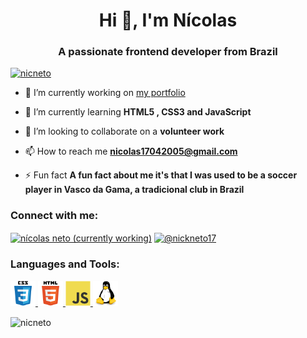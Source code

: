 <h1 align="center">Hi 👋, I'm Nícolas</h1>
<h3 align="center">A passionate frontend developer from Brazil</h3>

<p align="left"> <a href="https://github.com/ryo-ma/github-profile-trophy"><img src="https://github-profile-trophy.vercel.app/?username=nicneto" alt="nicneto" /></a> </p>

- 🔭 I’m currently working on [my portfolio]((soon))

- 🌱 I’m currently learning **HTML5 , CSS3 and JavaScript**

- 👯 I’m looking to collaborate on a **volunteer work**

- 📫 How to reach me **nicolas17042005@gmail.com**

- ⚡ Fun fact **A fun fact about me it's that I was used to be a soccer player in Vasco da Gama, a tradicional club in Brazil**

<h3 align="left">Connect with me:</h3>
<p align="left">
<a href="https://linkedin.com/in/nícolas neto (currently working)" target="blank"><img align="center" src="https://raw.githubusercontent.com/rahuldkjain/github-profile-readme-generator/master/src/images/icons/Social/linked-in-alt.svg" alt="nícolas neto (currently working)" height="30" width="40" /></a>
<a href="https://instagram.com/@nickneto17" target="blank"><img align="center" src="https://raw.githubusercontent.com/rahuldkjain/github-profile-readme-generator/master/src/images/icons/Social/instagram.svg" alt="@nickneto17" height="30" width="40" /></a>
</p>

<h3 align="left">Languages and Tools:</h3>
<p align="left"> <a href="https://www.w3schools.com/css/" target="_blank" rel="noreferrer"> <img src="https://raw.githubusercontent.com/devicons/devicon/master/icons/css3/css3-original-wordmark.svg" alt="css3" width="40" height="40"/> </a> <a href="https://www.w3.org/html/" target="_blank" rel="noreferrer"> <img src="https://raw.githubusercontent.com/devicons/devicon/master/icons/html5/html5-original-wordmark.svg" alt="html5" width="40" height="40"/> </a> <a href="https://developer.mozilla.org/en-US/docs/Web/JavaScript" target="_blank" rel="noreferrer"> <img src="https://raw.githubusercontent.com/devicons/devicon/master/icons/javascript/javascript-original.svg" alt="javascript" width="40" height="40"/> </a> <a href="https://www.linux.org/" target="_blank" rel="noreferrer"> <img src="https://raw.githubusercontent.com/devicons/devicon/master/icons/linux/linux-original.svg" alt="linux" width="40" height="40"/> </a> </p>

<p><img align="center" src="https://github-readme-stats.vercel.app/api/top-langs?username=nicneto&show_icons=true&locale=en&layout=compact" alt="nicneto" /></p>

